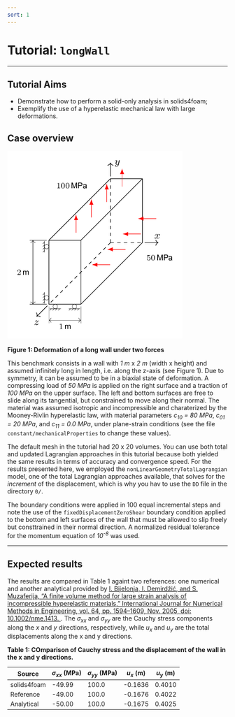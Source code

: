 ```yaml
---
sort: 1
---
```


# Tutorial: `longWall`

---

## Tutorial Aims

- Demonstrate how to perform a solid-only analysis in solids4foam;
- Exemplify the use of a hyperelastic mechanical law with large deformations.


## Case overview

<img src="images/long-wall.png" width="400" />

**Figure 1: Deformation of a long wall under two forces**

This benchmark consists in a wall with *1 m* x *2 m* (width x height) and
assumed infinitely long in length, i.e. along the z-axis (see Figure 1). Due to
symmetry, it can be assumed to be in a biaxial state of deformation. A
compressing load of *50 MPa* is applied on the right surface and a traction of
*100 MPa* on the upper surface. The left and bottom surfaces are free to slide
along its tangential, but constrained to move along their normal. The material
was assumed isotropic and incompressible and charaterized by the Mooney-Rivlin
hyperelastic law, with material parameters *c<sub>10</sub> = 80 MPa*,
*c<sub>01</sub> = 20 MPa*, and *c<sub>11</sub> = 0.0 MPa*, under plane-strain
conditions (see the file `constant/mechanicalProperties` to change these
values).

The default mesh in the tutorial had 20 x 20 volumes. You can use both total
and updated Lagrangian approaches in this tutorial because both yielded the
same results in terms of accuracy and convergence speed. For the results
presented here, we employed the `nonLinearGeometryTotalLagrangian` model, one
of the total Lagrangian approaches available, that solves for the *increment*
of the displacement, which is why you hav to use the `DD` file in the directory
`0/`.

The boundary conditions were applied in 100 equal incremental steps and note
the use of the `fixedDisplacementZeroShear` boundary condition applied to the
bottom and left surfaces of the wall that must be allowed to slip freely but
consttrained in their normal direction. A normalized residual tolerance for the
momentum equation of *10<sup>-8</sup>* was used.

---

## Expected results

The results are compared in Table 1 againt two references: one numerical and
another analytical provided by [I. Bijelonja, I. Demirdžić, and S. Muzaferija,
“A finite volume method for large strain analysis of incompressible
hyperelastic materials,” International Journal for Numerical Methods in
Engineering, vol.  64, pp. 1594–1609, Nov. 2005, doi: 10.1002/nme.1413.
](https://hrcak.srce.hr/206941). The *σ<sub>xx</sub>* and *σ<sub>yy</sub>* are
the Cauchy stress components along the *x* and *y* directions, respectively,
while *u<sub>x</sub>* and *u<sub>y</sub>* are the total displacements along the
x and y directions.

**Table 1: COmparison of Cauchy stress and the displacement of the wall in the x and y directions.**

| Source      | *σ<sub>xx</sub>* (MPa)| *σ<sub>yy</sub>* (MPa)|  *u<sub>x</sub>* (m)| *u<sub>y</sub>* (m)|
|-------------|-----------------------|-----------------------|---------------------|--------------------|
| solids4foam | -49.99                | 100.0                 | -0.1636             | 0.4010             |
| Reference   | -49.00                | 100.0                 | -0.1676             | 0.4022             |
| Analytical  | -50.00                | 100.0                 | -0.1675             | 0.4025             |

